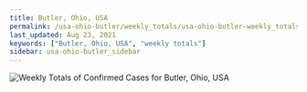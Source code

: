 ```yaml
---
title: Butler, Ohio, USA
permalink: /usa-ohio-butler/weekly_totals/usa-ohio-butler-weekly_totals.html
last_updated: Aug 23, 2021
keywords: ["Butler, Ohio, USA", "weekly totals"]
sidebar: usa-ohio-butler_sidebar
---
```


![Weekly Totals of Confirmed Cases for Butler, Ohio, USA](/covid_tracker/images/graphs/usa-ohio-butler-weekly_totals_graph.png)
